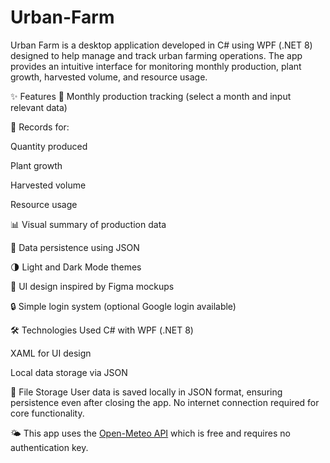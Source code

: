# Urban-Farm
Urban Farm is a desktop application developed in C# using WPF (.NET 8) designed to help manage and track urban farming operations. The app provides an intuitive interface for monitoring monthly production, plant growth, harvested volume, and resource usage.

✨ Features
📅 Monthly production tracking (select a month and input relevant data)

🌿 Records for:

Quantity produced

Plant growth

Harvested volume

Resource usage

📊 Visual summary of production data

💾 Data persistence using JSON

🌗 Light and Dark Mode themes

🎨 UI design inspired by Figma mockups

🔒 Simple login system (optional Google login available)

🛠️ Technologies Used
C# with WPF (.NET 8)

XAML for UI design

Local data storage via JSON

📁 File Storage
User data is saved locally in JSON format, ensuring persistence even after closing the app. No internet connection required for core functionality.

🌤️ This app uses the [Open-Meteo API](https://open-meteo.com/) which is free and requires no authentication key.
